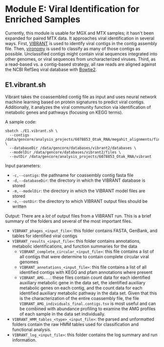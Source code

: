 # Module E: Viral Identification for Enriched Samples

Currently, this module is usable for MGX and MTX samples; it hasn't been expanded for paired MTX data. It approaches viral identification in several ways. First, [VIBRANT](https://github.com/AnantharamanLab/VIBRANT/tree/master,"Title") is used to identify viral contigs in the contig assembly file. Then, [vironomy](https://github.com/b-tierney/vironomy,"Title") is used to classify as many of those contigs as possible. Unclassified contigs might contain viral sequences integrated into other genomes, or viral sequences from uncharacterized viruses. Third, as a read-based vs. a contig-based strategy, all raw reads are aligned against the NCBI RefSeq viral database with [Bowtie2](https://bowtie-bio.sourceforge.net/bowtie2/manual.shtml,"Title").

## E1.vibrant.sh

Vibrant takes the coassembled contig file as input and uses neural network machine learning based on protein signatures to predict viral contigs. Additionally, it analyzes the viral community function via identification of metabolic genes and pathways (focusing on KEGG terms).

A sample code:

    sbatch ./E1.vibrant.sh \
      --contigs /data/gencore/analysis_projects/6078853_Otak_RNA/megahit_alignments/final.contigs.fa \
      --databaseDir /data/gencore/databases/vibrant2/databases \
      --modelDir /data/gencore/databases/vibrant2/files \
      --outDir /data/gencore/analysis_projects/6078853_Otak_RNA/vibrant

Input parameters:
* `-c,--contigs`: the pathname for coassembly contig fasta file
* `-d,--databaseDir`: the directory in which the VIBRANT database is stored
* `-m,--modelDir`: the directory in which the VIBRANT model files are stored
* `-o,--outDir`: the directory to which VIBRANT output files should be written

Output:
There are a *lot* of output files from a VIBRANT run. This is a brief summary of the folders and several of the most important files.
* `VIBRANT_phages_<input_file>`: this folder contains FASTA, GenBank, and tables for identified viral contigs
* `VIBRANT_results_<input_file>`: this folder contains annotations, metabolic identifications, and function summaries for the data
    * `VIBRANT_complete_circular_<input_file>`: this file contains a list of all contigs that were determine to contain complete circular viral genomes
    * `VIBRANT_annotations_<input_file>`: this file contains a list of all identified contigs with KEGG and pfam annotations where present
    * `VIBRANT_AMG...`: these files contain count data for each identified auxiliary metabolic gene in the data set, the identified auxiliary metabolic genes on each contig, and the count data for each identified auxiliary metabolic pathway in the data set. Given that this is the characterization of the entire coassembly file, the file `VIBRANT_AMG_individuals_final.contigs.tsv` is most useful and can be combined with abundance profiling to examine the AMG profiles of each sample in the data set individually.
* `VIBRANT_HMM_tables_<type>_<input_file>`: the parsed and unformatted folders contain the raw HMM tables used for classification and functional analysis.
* `VIBRANT_log_<input_file>`: this folder contains the log summary and run information.
